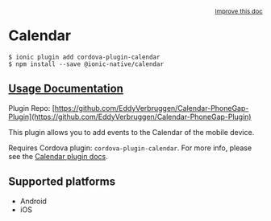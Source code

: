 <a style="float:right;font-size:12px;" href="http://github.com/driftyco/ionic-native/edit/master/src/@ionic-native/plugins/calendar/index.ts#L50">
  Improve this doc
</a>

# Calendar

```
$ ionic plugin add cordova-plugin-calendar
$ npm install --save @ionic-native/calendar
```

## [Usage Documentation](https://ionicframework.com/docs/native/calendar/)

Plugin Repo: [https://github.com/EddyVerbruggen/Calendar-PhoneGap-Plugin](https://github.com/EddyVerbruggen/Calendar-PhoneGap-Plugin)

This plugin allows you to add events to the Calendar of the mobile device.

Requires Cordova plugin: `cordova-plugin-calendar`. For more info, please see the [Calendar plugin docs](https://github.com/EddyVerbruggen/Calendar-PhoneGap-Plugin).

## Supported platforms
- Android
- iOS



